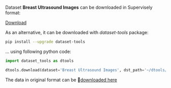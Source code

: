 Dataset **Breast Ultrasound Images** can be downloaded in Supervisely format:

 [Download](https://assets.supervisely.com/supervisely-supervisely-assets-public/teams_storage/r/r/YS/Ia4g4Qb9nzKuBlGlCkwlnounKEshGZ6iskT1rLOomTMDDcVoqsKkZXVUFlocIrB88ZJV7UkiJ5ScGXRRj0KGTvTsP8T0WkXA2ka6xXj4J8lX33wQcXv0nWDhZH0W.tar)

As an alternative, it can be downloaded with *dataset-tools* package:
``` bash
pip install --upgrade dataset-tools
```

... using following python code:
``` python
import dataset_tools as dtools

dtools.download(dataset='Breast Ultrasound Images', dst_path='~/dtools/datasets/Breast Ultrasound Images.tar')
```
The data in original format can be 🔗[downloaded here](https://www.kaggle.com/datasets/aryashah2k/breast-ultrasound-images-dataset/download?datasetVersionNumber=1)